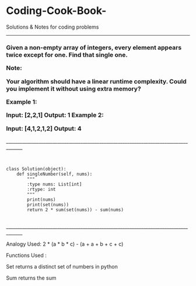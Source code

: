 # Coding-Cook-Book-
Solutions &amp; Notes for coding problems
_____________________________________________________________________________________ 
<h3>Given a non-empty array of integers, every element appears twice except for one. Find that single one.

Note:

Your algorithm should have a linear runtime complexity. Could you implement it without using extra memory?

Example 1:

Input: [2,2,1]
Output: 1
Example 2:

Input: [4,1,2,1,2]
Output: 4
 </h3>
_____________________________________________________________________________________
<pre> 
<code> 
class Solution(object):
    def singleNumber(self, nums):
        """
        :type nums: List[int]
        :rtype: int
        """
        print(nums)
        print(set(nums))
        return 2 * sum(set(nums)) - sum(nums)
</code> 
</pre> 
_____________________________________________________________________________________       

 

Analogy Used: 2 * (a * b * c) - (a + a + b + c + c) 

Functions Used :  

Set returns a distinct set of numbers in python 

Sum returns the sum 
